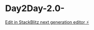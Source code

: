 # Day2Day-2.0-

[Edit in StackBlitz next generation editor ⚡️](https://stackblitz.com/~/github.com/Bigmayn/Day2Day-2.0-)